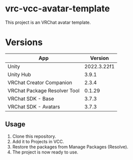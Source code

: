 # vrc-vcc-avatar-template

This project is an VRChat avatar template.

# Versions

| App                          | Version     |
| ---------------------------- | ----------- |
| Unity                        | 2022.3.22f1 |
| Unity Hub                    | 3.9.1       |
| VRChat Creator Companion     | 2.3.4       |
| VRChat Package Resolver Tool | 0.1.29      |
| VRChat SDK - Base            | 3.7.3       |
| VRChat SDK - Avatars         | 3.7.3       |

## Usage

1. Clone this repository.
2. Add it to Projects in VCC.
3. Restore the packages from Manage Packages (Resolve).
4. The project is now ready to use.
